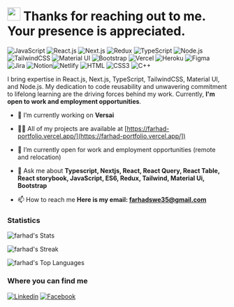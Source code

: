<h1><img src="https://emojis.slackmojis.com/emojis/images/1531849430/4246/blob-sunglasses.gif?1531849430" width="30"/> Thanks for reaching out to me. Your presence is appreciated.</h1>

![JavaScript](https://img.shields.io/badge/JavaScript-F7DF1E?style=flat-square&logo=javascript&logoColor=black)
![React.js](https://img.shields.io/badge/React.js-0081CB?style=flat-square&logo=react&logoColor=61DAFB)
![Next.js](https://img.shields.io/badge/Next.js-0081CB?style=flat-square&logo=next.js&logoColor=61DAFB)
![Redux](https://img.shields.io/badge/Redux-0081CB?style=flat-square&logo=redux&logoColor=61DAFB)
![TypeScript](https://img.shields.io/badge/TypeScript-007ACC?style=flat-square&logo=typescript&logoColor=white)
![Node.js](https://img.shields.io/badge/Node.js-43853D?style=flat-square&logo=node.js&logoColor=white)
![TailwindCSS](https://img.shields.io/badge/Tailwind_CSS-38B2AC?style=flat-square&logo=tailwind-css&logoColor=white)
![Material UI](https://img.shields.io/badge/MUI-00C7B7?style=flat-square&logo=mui&logoColor=white)
![Bootstrap](https://img.shields.io/badge/Bootstrap-563D7C?style=flat-square&logo=bootstrap&logoColor=white)
![Vercel](https://img.shields.io/badge/Vercel-00C7B7?style=flat-square&logo=vercel&logoColor=white)
![Heroku](https://img.shields.io/badge/Heroku-00C7B7?style=flat-square&logo=heroku&logoColor=white)
![Figma](https://img.shields.io/badge/Figma-0081CB?style=flat-square&logo=figma&logoColor=white)
![Jira](https://img.shields.io/badge/Jira-00C7B7?style=flat-square&logo=jira&logoColor=white)
![Notion](https://img.shields.io/badge/Notion-0081CB?style=flat-square&logo=notion&logoColor=white)![Netlify](https://img.shields.io/badge/Netlify-00C7B7?style=flat-square&logo=netlify&logoColor=white)
![HTML](https://img.shields.io/badge/HTML5-E34F26?style=flat-square&logo=html5&logoColor=white)
![CSS3](https://img.shields.io/badge/CSS3-1572B6?style=flat-square&logo=css3&logoColor=white)
![C++](https://img.shields.io/badge/C++-0081CB?style=flat-square&logo=c++&logoColor=61DAFB)

I bring expertise in React.js, Next.js, TypeScript, TailwindCSS, Material UI, and Node.js. My dedication to code reusability and unwavering commitment to lifelong learning are the driving forces behind my work.
Currently, **I'm open to work and employment opportunities**.


- 🔭 I’m currently working on **Versai**

- 👨‍💻 All of my projects are available at [https://farhad-portfolio.vercel.app/](https://farhad-portfolio.vercel.app/])

- 👯 I’m currently open for work and employment opportunities (remote and relocation)

- 💬 Ask me about **Typescript, Nextjs, React, React Query, React Table, React storybook, JavaScript, ES6, Redux, Tailwind, Material Ui, Bootstrap**

- 📫 How to reach me **Here is my email: farhadswe35@gmail.com**
 

### Statistics
![farhad's Stats](https://github-readme-stats.vercel.app/api?username=Farhad16&theme=darcula&show_icons=true&hide_border=true&count_private=true)

![farhad's Streak](https://github-readme-streak-stats.herokuapp.com/?user=Farhad16&theme=darcula&hide_border=true)

![farhad's Top Languages](https://github-readme-stats.vercel.app/api/top-langs/?username=Farhad16&theme=darcula&show_icons=true&hide_border=true&layout=compact)

### Where you can find me

[![Linkedin](https://img.shields.io/badge/LinkedIn-0077B5?style=flat-square&logo=linkedin&logoColor=white)](https://www.linkedin.com/in/farhad16/) 
[![Facebook](https://img.shields.io/badge/Facebook-1877F2?style=flat-square&logo=facebook&logoColor=white)](https://facebook.com/farhad.hossain.swe)


